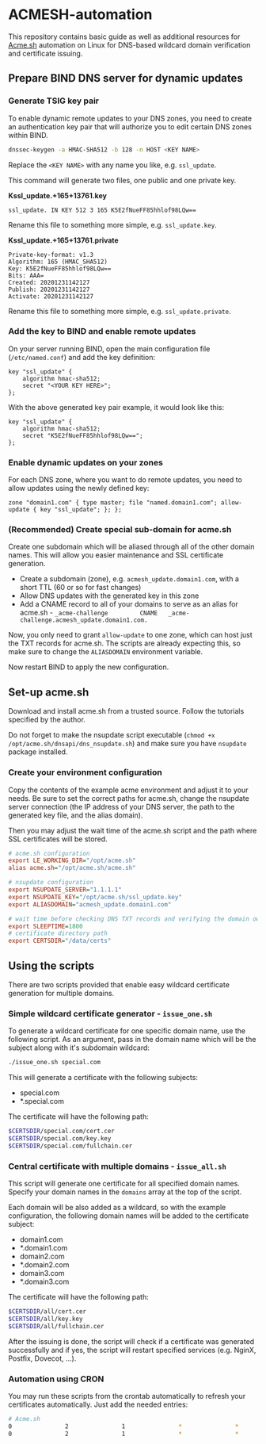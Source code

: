 # ACMESH-automation

This repository contains basic guide as well as additional resources for [Acme.sh](https://acme.sh/) automation on Linux for DNS-based wildcard domain verification and certificate issuing.

## Prepare BIND DNS server for dynamic updates

### Generate TSIG key pair

To enable dynamic remote updates to your DNS zones, you need to create an authentication key pair that will authorize you to edit certain DNS zones within BIND.

```bash
dnssec-keygen -a HMAC-SHA512 -b 128 -n HOST <KEY NAME>
```

Replace the `<KEY NAME>` with any name you like, e.g. `ssl_update`.

This command will generate two files, one public and one private key.

__Kssl_update.+165+13761.key__
```
ssl_update. IN KEY 512 3 165 K5E2fNueFF85hhlof98LQw==
```

Rename this file to something more simple, e.g. `ssl_update.key`.

__Kssl_update.+165+13761.private__
```
Private-key-format: v1.3
Algorithm: 165 (HMAC_SHA512)
Key: K5E2fNueFF85hhlof98LQw==
Bits: AAA=
Created: 20201231142127
Publish: 20201231142127
Activate: 20201231142127
```

Rename this file to something more simple, e.g. `ssl_update.private`.

### Add the key to BIND and enable remote updates

On your server running BIND, open the main configuration file (`/etc/named.conf`) and add the key definition:

```
key "ssl_update" {
    algorithm hmac-sha512;
    secret "<YOUR KEY HERE>";
};
```

With the above generated key pair example, it would look like this:

```
key "ssl_update" {
    algorithm hmac-sha512;
    secret "K5E2fNueFF85hhlof98LQw==";
};
```

### Enable dynamic updates on your zones

For each DNS zone, where you want to do remote updates, you need to allow updates using the newly defined key:

```
zone "domain1.com" { type master; file "named.domain1.com"; allow-update { key "ssl_update"; }; };
```

### (Recommended) Create special sub-domain for acme.sh

Create one subdomain which will be aliased through all of the other domain names. This will allow you easier maintenance and SSL certificate generation.

- Create a subdomain (zone), e.g. `acmesh_update.domain1.com`, with a short TTL (60 or so for fast changes)
- Allow DNS updates with the generated key in this zone
- Add a CNAME record to all of your domains to serve as an alias for acme.sh - `_acme-challenge         CNAME   _acme-challenge.acmesh_update.domain1.com.`

Now, you only need to grant `allow-update` to one zone, which can host just the TXT records for acme.sh. The scripts are already expecting this, so make sure to change the `ALIASDOMAIN` environment variable.

Now restart BIND to apply the new configuration.

## Set-up acme.sh

Download and install acme.sh from a trusted source. Follow the tutorials specified by the author.

Do not forget to make the nsupdate script executable (`chmod +x /opt/acme.sh/dnsapi/dns_nsupdate.sh`) and make sure you have `nsupdate` package installed.

### Create your environment configuration

Copy the contents of the example acme environment and adjust it to your needs. Be sure to set the correct paths for acme.sh, change the nsupdate server connection (the IP address of your DNS server, the path to the generated key file, and the alias domain).

Then you may adjust the wait time of the acme.sh script and the path where SSL certificates will be stored.

```ini
# acme.sh configuration
export LE_WORKING_DIR="/opt/acme.sh"
alias acme.sh="/opt/acme.sh/acme.sh"

# nsupdate configuration
export NSUPDATE_SERVER="1.1.1.1"
export NSUPDATE_KEY="/opt/acme.sh/ssl_update.key"
export ALIASDOMAIN="acmesh_update.domain1.com"

# wait time before checking DNS TXT records and verifying the domain ownership
export SLEEPTIME=1800
# certificate directory path
export CERTSDIR="/data/certs"
```

## Using the scripts

There are two scripts provided that enable easy wildcard certificate generation for multiple domains.

### Simple wildcard certificate generator - `issue_one.sh`

To generate a wildcard certificate for one specific domain name, use the following script. As an argument, pass in the domain name which will be the subject along with it's subdomain wildcard:

```bash
./issue_one.sh special.com
```

This will generate a certificate with the following subjects:

- special.com
- *.special.com

The certificate will have the following path:

```bash
$CERTSDIR/special.com/cert.cer
$CERTSDIR/special.com/key.key
$CERTSDIR/special.com/fullchain.cer
```

### Central certificate with multiple domains - `issue_all.sh`

This script will generate one certificate for all specified domain names. Specify your domain names in the `domains` array at the top of the script.

Each domain will be also added as a wildcard, so with the example configuration, the following domain names will be added to the certificate subject:

- domain1.com
- *.domain1.com
- domain2.com
- *.domain2.com
- domain3.com
- *.domain3.com

The certificate will have the following path:

```bash
$CERTSDIR/all/cert.cer
$CERTSDIR/all/key.key
$CERTSDIR/all/fullchain.cer
```

After the issuing is done, the script will check if a certificate was generated successfully and if yes, the script will restart specified services (e.g. NginX, Postfix, Dovecot, ...).

### Automation using CRON

You may run these scripts from the crontab automatically to refresh your certificates automatically. Just add the needed entries:

```bash
# Acme.sh
0               2               1               *               *               /opt/acme.sh/issue_all.sh
0               2               1               *               *               /opt/acme.sh/issue_one.sh special.com
```
